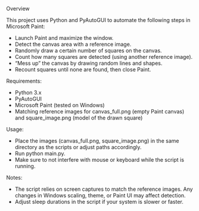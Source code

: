 Overview

This project uses Python and PyAutoGUI to automate the following steps in Microsoft Paint:

- Launch Paint and maximize the window.
- Detect the canvas area with a reference image.
- Randomly draw a certain number of squares on the canvas.
- Count how many squares are detected (using another reference image).
- “Mess up” the canvas by drawing random lines and shapes.
- Recount squares until none are found, then close Paint.

Requirements:

- Python 3.x
- PyAutoGUI
- Microsoft Paint (tested on Windows)
- Matching reference images for canvas_full.png (empty Paint canvas) and square_image.png (model of the drawn square)

Usage:

- Place the images (canvas_full.png, square_image.png) in the same directory as the scripts or adjust paths accordingly.
- Run python main.py.
- Make sure to not interfere with mouse or keyboard while the script is running.

Notes:

- The script relies on screen captures to match the reference images. Any changes in Windows scaling, theme, or Paint UI may affect detection.
- Adjust sleep durations in the script if your system is slower or faster.